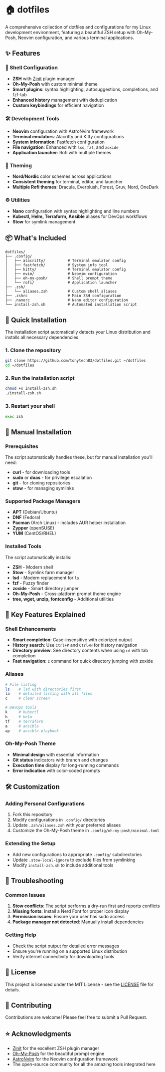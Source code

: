 # 🏠 dotfiles

A comprehensive collection of dotfiles and configurations for my Linux development environment, featuring a beautiful ZSH setup with Oh-My-Posh, Neovim configuration, and various terminal applications.

## ✨ Features

### 🐚 Shell Configuration
- **ZSH** with [Zinit](https://github.com/zdharma-continuum/zinit) plugin manager
- **Oh-My-Posh** with custom minimal theme
- **Smart plugins**: syntax highlighting, autosuggestions, completions, and fzf-tab
- **Enhanced history** management with deduplication
- **Custom keybindings** for efficient navigation

### 🛠️ Development Tools
- **Neovim** configuration with AstroNvim framework
- **Terminal emulators**: Alacritty and Kitty configurations
- **System information**: Fastfetch configuration
- **File navigation**: Enhanced with `lsd`, `fzf`, and `zoxide`
- **Application launcher**: Rofi with multiple themes

### 🎨 Theming
- **Nord/Nordic** color schemes across applications
- **Consistent theming** for terminal, editor, and launcher
- **Multiple Rofi themes**: Dracula, Everblush, Forest, Gruv, Nord, OneDark

### ⚙️ Utilities
- **Nano** configuration with syntax highlighting and line numbers
- **Kubectl, Helm, Terraform, Ansible** aliases for DevOps workflows
- **Stow** for symlink management

## 📦 What's Included

```
dotfiles/
├── .config/
│   ├── alacritty/          # Terminal emulator config
│   ├── fastfetch/          # System info tool
│   ├── kitty/              # Terminal emulator config
│   ├── nvim/               # Neovim configuration
│   ├── oh-my-posh/         # Shell prompt theme
│   └── rofi/               # Application launcher
├── .zsh/
│   └── aliases.zsh         # Custom shell aliases
├── .zshrc                  # Main ZSH configuration
├── .nanorc                 # Nano editor configuration
└── install-zsh.sh          # Automated installation script
```

## 🚀 Quick Installation

The installation script automatically detects your Linux distribution and installs all necessary dependencies.

### 1. Clone the repository
```bash
git clone https://github.com/tonytech83/dotfiles.git ~/dotfiles
cd ~/dotfiles
```

### 2. Run the installation script
```bash
chmod +x install-zsh.sh
./install-zsh.sh
```

### 3. Restart your shell
```bash
exec zsh
```

## 🔧 Manual Installation

### Prerequisites
The script automatically handles these, but for manual installation you'll need:

- **curl** - for downloading tools
- **sudo** or **doas** - for privilege escalation
- **git** - for cloning repositories
- **stow** - for managing symlinks

### Supported Package Managers
- **APT** (Debian/Ubuntu)
- **DNF** (Fedora)
- **Pacman** (Arch Linux) - includes AUR helper installation
- **Zypper** (openSUSE)
- **YUM** (CentOS/RHEL)

### Installed Tools
The script automatically installs:
- **ZSH** - Modern shell
- **Stow** - Symlink farm manager
- **lsd** - Modern replacement for `ls`
- **fzf** - Fuzzy finder
- **zoxide** - Smart directory jumper
- **Oh-My-Posh** - Cross-platform prompt theme engine
- **tree, wget, unzip, fontconfig** - Additional utilities

## 🎯 Key Features Explained

### Shell Enhancements
- **Smart completion**: Case-insensitive with colorized output
- **History search**: Use `Ctrl+P` and `Ctrl+N` for history navigation
- **Directory preview**: See directory contents when using `cd` with tab completion
- **Fast navigation**: `z` command for quick directory jumping with zoxide

### Aliases
```bash
# File listing
ls    # lsd with directories first
la    # detailed listing with all files
c     # clear screen

# DevOps tools
k     # kubectl
h     # helm
tf    # terraform
a     # ansible
ap    # ansible-playbook
```

### Oh-My-Posh Theme
- **Minimal design** with essential information
- **Git status** indicators with branch and changes
- **Execution time** display for long-running commands
- **Error indication** with color-coded prompts

## 🛠️ Customization

### Adding Personal Configurations
1. Fork this repository
2. Modify configurations in `.config/` directories
3. Update `.zsh/aliases.zsh` with your preferred aliases
4. Customize the Oh-My-Posh theme in `.config/oh-my-posh/minimal.toml`

### Extending the Setup
- Add new configurations to appropriate `.config/` subdirectories
- Update `.stow-local-ignore` to exclude files from symlinking
- Modify `install-zsh.sh` to include additional tools

## 🐛 Troubleshooting

### Common Issues
1. **Stow conflicts**: The script performs a dry-run first and reports conflicts
2. **Missing fonts**: Install a Nerd Font for proper icon display
3. **Permission issues**: Ensure your user has sudo access
4. **Package manager not detected**: Manually install dependencies

### Getting Help
- Check the script output for detailed error messages
- Ensure you're running on a supported Linux distribution
- Verify internet connectivity for downloading tools

## 📄 License

This project is licensed under the MIT License - see the [LICENSE](LICENSE) file for details.

## 🤝 Contributing

Contributions are welcome! Please feel free to submit a Pull Request.

## ⭐ Acknowledgments

- [Zinit](https://github.com/zdharma-continuum/zinit) for the excellent ZSH plugin manager
- [Oh-My-Posh](https://ohmyposh.dev/) for the beautiful prompt engine
- [AstroNvim](https://astronvim.com/) for the Neovim configuration framework
- The open-source community for all the amazing tools integrated here
